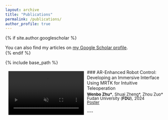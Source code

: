 ```yaml
---
layout: archive
title: "Publications"
permalink: /publications/
author_profile: true
---
```


{% if site.author.googlescholar %}
  <div class="wordwrap">You can also find my articles on <a href="{{site.author.googlescholar}}">my Google Scholar profile</a>.</div>
{% endif %}

{% include base_path %}

<!--
{% for post in site.publications reversed %}
  {% include archive-single.html %}
{% endfor %}
-->

<!--<img style="float: left; margin:5px 10px" src="/images/posts/Harvard_CS50.png" width="160" height="200">-->
<video style="float: left; margin: 5px 10px" width="240" height="140" autoplay muted loop>
    <source src="/files/videos/FDU_video.mp4" type="video/mp4">
</video>
### AR-Enhanced Robot Control: Developing an Immersive Interface Using MRTK for Intuitive Teleoperation
<p style="line-height:1.0; margin-top: 5px">
<font size="2">
<strong>Wenbo Zhu*</strong>, Shuai Zheng*, Zhou Zuo* <br />
Fudan University (<strong>FDU</strong>), 2024 <!--<span style="color:red">hightlight</span>--><br />
<a href="https://mendax1234.github.io/files/pdf/FDU_paper1.pdf" class="btn--research">Poster</a>
<br />
</font>
</p>
---
